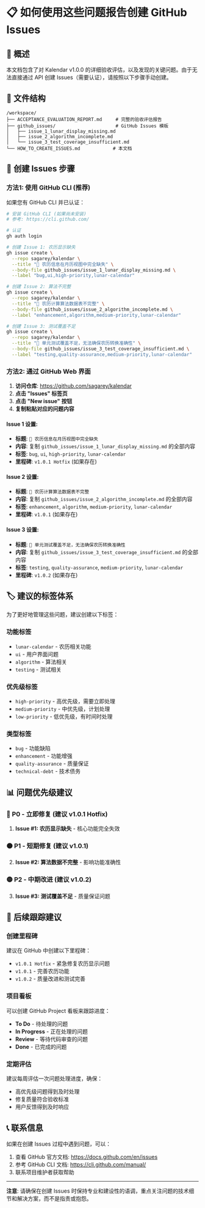 # 📋 如何使用这些问题报告创建 GitHub Issues

## 🎯 概述

本文档包含了对 Kalendar v1.0.0 的详细验收评估，以及发现的关键问题。由于无法直接通过 API 创建 Issues（需要认证），请按照以下步骤手动创建。

## 📁 文件结构

```
/workspace/
├── ACCEPTANCE_EVALUATION_REPORT.md     # 完整的验收评估报告
├── github_issues/                      # GitHub Issues 模板
│   ├── issue_1_lunar_display_missing.md
│   ├── issue_2_algorithm_incomplete.md
│   └── issue_3_test_coverage_insufficient.md
└── HOW_TO_CREATE_ISSUES.md            # 本文档
```

## 🚀 创建 Issues 步骤

### 方法1: 使用 GitHub CLI (推荐)

如果您有 GitHub CLI 并已认证：

```bash
# 安装 GitHub CLI (如果尚未安装)
# 参考: https://cli.github.com/

# 认证
gh auth login

# 创建 Issue 1: 农历显示缺失
gh issue create \
  --repo sagarey/kalendar \
  --title "🚨 农历信息在月历视图中完全缺失" \
  --body-file github_issues/issue_1_lunar_display_missing.md \
  --label "bug,ui,high-priority,lunar-calendar"

# 创建 Issue 2: 算法不完整  
gh issue create \
  --repo sagarey/kalendar \
  --title "🔧 农历计算算法数据表不完整" \
  --body-file github_issues/issue_2_algorithm_incomplete.md \
  --label "enhancement,algorithm,medium-priority,lunar-calendar"

# 创建 Issue 3: 测试覆盖不足
gh issue create \
  --repo sagarey/kalendar \
  --title "📝 单元测试覆盖不足，无法确保农历转换准确性" \
  --body-file github_issues/issue_3_test_coverage_insufficient.md \
  --label "testing,quality-assurance,medium-priority,lunar-calendar"
```

### 方法2: 通过 GitHub Web 界面

1. **访问仓库**: https://github.com/sagarey/kalendar
2. **点击 "Issues" 标签页**
3. **点击 "New issue" 按钮**
4. **复制粘贴对应的问题内容**

#### Issue 1 设置:
- **标题**: `🚨 农历信息在月历视图中完全缺失`
- **内容**: 复制 `github_issues/issue_1_lunar_display_missing.md` 的全部内容
- **标签**: `bug`, `ui`, `high-priority`, `lunar-calendar`
- **里程碑**: `v1.0.1 Hotfix` (如果存在)

#### Issue 2 设置:
- **标题**: `🔧 农历计算算法数据表不完整`
- **内容**: 复制 `github_issues/issue_2_algorithm_incomplete.md` 的全部内容  
- **标签**: `enhancement`, `algorithm`, `medium-priority`, `lunar-calendar`
- **里程碑**: `v1.0.1` (如果存在)

#### Issue 3 设置:
- **标题**: `📝 单元测试覆盖不足，无法确保农历转换准确性`
- **内容**: 复制 `github_issues/issue_3_test_coverage_insufficient.md` 的全部内容
- **标签**: `testing`, `quality-assurance`, `medium-priority`, `lunar-calendar`
- **里程碑**: `v1.0.2` (如果存在)

## 🏷️ 建议的标签体系

为了更好地管理这些问题，建议创建以下标签：

### 功能标签
- `lunar-calendar` - 农历相关功能
- `ui` - 用户界面问题
- `algorithm` - 算法相关
- `testing` - 测试相关

### 优先级标签  
- `high-priority` - 高优先级，需要立即处理
- `medium-priority` - 中优先级，计划处理
- `low-priority` - 低优先级，有时间时处理

### 类型标签
- `bug` - 功能缺陷
- `enhancement` - 功能增强
- `quality-assurance` - 质量保证
- `technical-debt` - 技术债务

## 📊 问题优先级建议

### 🔴 P0 - 立即修复 (建议 v1.0.1 Hotfix)
1. **Issue #1: 农历显示缺失** - 核心功能完全失效

### 🟠 P1 - 短期修复 (建议 v1.0.1)  
2. **Issue #2: 算法数据不完整** - 影响功能准确性

### 🟡 P2 - 中期改进 (建议 v1.0.2)
3. **Issue #3: 测试覆盖不足** - 质量保证问题

## 🔄 后续跟踪建议

### 创建里程碑
建议在 GitHub 中创建以下里程碑：
- `v1.0.1 Hotfix` - 紧急修复农历显示问题
- `v1.0.1` - 完善农历功能
- `v1.0.2` - 质量改进和测试完善

### 项目看板
可以创建 GitHub Project 看板来跟踪进度：
- **To Do** - 待处理的问题
- **In Progress** - 正在处理的问题  
- **Review** - 等待代码审查的问题
- **Done** - 已完成的问题

### 定期评估
建议每周评估一次问题处理进度，确保：
- 高优先级问题得到及时处理
- 修复质量符合验收标准
- 用户反馈得到及时响应

## 📞 联系信息

如果在创建 Issues 过程中遇到问题，可以：
1. 查看 GitHub 官方文档: https://docs.github.com/en/issues
2. 参考 GitHub CLI 文档: https://cli.github.com/manual/
3. 联系项目维护者获取帮助

---

**注意**: 请确保在创建 Issues 时保持专业和建设性的语调，重点关注问题的技术细节和解决方案，而不是指责或抱怨。